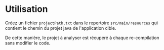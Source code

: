 # Utilisation
Créez un fichier `projectPath.txt` dans le repertoire `src/main/resources` qui contient le chemin du projet java de l'application cible.

De cette manière, le projet à analyser est récupéré à chaque re-compilation sans modifier le code.